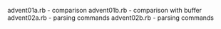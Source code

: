 advent01a.rb - comparison
advent01b.rb - comparison with buffer
advent02a.rb - parsing commands
advent02b.rb - parsing commands